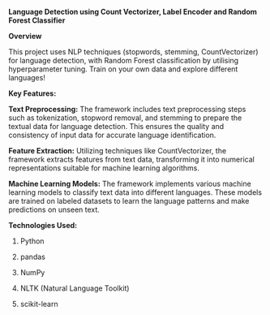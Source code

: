 **Language Detection using Count Vectorizer, Label Encoder and Random Forest Classifier**

**Overview**

This project uses NLP techniques (stopwords, stemming, CountVectorizer) for language detection, with Random Forest classification by utilising hyperparameter tuning. Train on your own data and explore different languages!


**Key Features:**

**Text Preprocessing:** The framework includes text preprocessing steps such as tokenization, stopword removal, and stemming to prepare the textual data for language detection. This ensures the quality and consistency of input data for accurate language identification.

**Feature Extraction:** Utilizing techniques like CountVectorizer, the framework extracts features from text data, transforming it into numerical representations suitable for machine learning algorithms.

**Machine Learning Models:** The framework implements various machine learning models to classify text data into different languages. These models are trained on labeled datasets to learn the language patterns and make predictions on unseen text.

**Technologies Used:**

1. Python
   
2. pandas

3. NumPy
   
4. NLTK (Natural Language Toolkit)
   
5. scikit-learn
